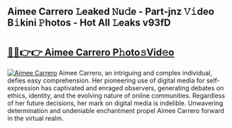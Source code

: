 ## Aimee Carrero 𝙻eaked 𝙽u𝚍e - Part-jnz 𝚅𝚒deo B𝚒kini 𝙿hotos - Hot All 𝙻eaks v93fD

# <h2><a href="http://ld64t1u.urlbe.top/?page=Aimee+Carrero">🔗🔗👉👉 Aimee Carrero P𝚑oto𝚜Vid𝚎o</a></h2>

[![Aimee Carrero](https://i.imgur.com/eBuTRDB.gif)](http://ld64t1u.urlbe.top/?page=Aimee+Carrero)
Aimee Carrero, an intriguing and complex individual, defies easy comprehension. Her pioneering use of digital media for self-expression has captivated and enraged observers, generating debates on ethics, identity, and the evolving nature of online communities. Regardless of her future decisions, her mark on digital media is indelible. Unwavering determination and undeniable enchantment propel Aimee Carrero forward in the virtual realm.
